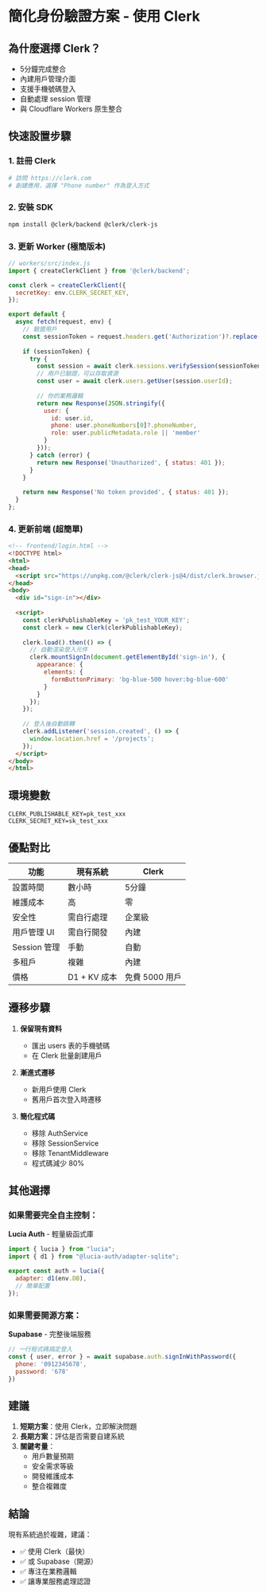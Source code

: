 # 簡化身份驗證方案 - 使用 Clerk

## 為什麼選擇 Clerk？
- 5分鐘完成整合
- 內建用戶管理介面
- 支援手機號碼登入
- 自動處理 session 管理
- 與 Cloudflare Workers 原生整合

## 快速設置步驟

### 1. 註冊 Clerk
```bash
# 訪問 https://clerk.com
# 創建應用，選擇 "Phone number" 作為登入方式
```

### 2. 安裝 SDK
```bash
npm install @clerk/backend @clerk/clerk-js
```

### 3. 更新 Worker (極簡版本)
```javascript
// workers/src/index.js
import { createClerkClient } from '@clerk/backend';

const clerk = createClerkClient({
  secretKey: env.CLERK_SECRET_KEY,
});

export default {
  async fetch(request, env) {
    // 驗證用戶
    const sessionToken = request.headers.get('Authorization')?.replace('Bearer ', '');
    
    if (sessionToken) {
      try {
        const session = await clerk.sessions.verifySession(sessionToken);
        // 用戶已驗證，可以存取資源
        const user = await clerk.users.getUser(session.userId);
        
        // 你的業務邏輯
        return new Response(JSON.stringify({
          user: {
            id: user.id,
            phone: user.phoneNumbers[0]?.phoneNumber,
            role: user.publicMetadata.role || 'member'
          }
        }));
      } catch (error) {
        return new Response('Unauthorized', { status: 401 });
      }
    }
    
    return new Response('No token provided', { status: 401 });
  }
};
```

### 4. 更新前端 (超簡單)
```html
<!-- frontend/login.html -->
<!DOCTYPE html>
<html>
<head>
  <script src="https://unpkg.com/@clerk/clerk-js@4/dist/clerk.browser.js"></script>
</head>
<body>
  <div id="sign-in"></div>
  
  <script>
    const clerkPublishableKey = 'pk_test_YOUR_KEY';
    const clerk = new Clerk(clerkPublishableKey);
    
    clerk.load().then(() => {
      // 自動渲染登入元件
      clerk.mountSignIn(document.getElementById('sign-in'), {
        appearance: {
          elements: {
            formButtonPrimary: 'bg-blue-500 hover:bg-blue-600'
          }
        }
      });
    });
    
    // 登入後自動跳轉
    clerk.addListener('session.created', () => {
      window.location.href = '/projects';
    });
  </script>
</body>
</html>
```

## 環境變數
```env
CLERK_PUBLISHABLE_KEY=pk_test_xxx
CLERK_SECRET_KEY=sk_test_xxx
```

## 優點對比

| 功能 | 現有系統 | Clerk |
|-----|---------|-------|
| 設置時間 | 數小時 | 5分鐘 |
| 維護成本 | 高 | 零 |
| 安全性 | 需自行處理 | 企業級 |
| 用戶管理 UI | 需自行開發 | 內建 |
| Session 管理 | 手動 | 自動 |
| 多租戶 | 複雜 | 內建 |
| 價格 | D1 + KV 成本 | 免費 5000 用戶 |

## 遷移步驟

1. **保留現有資料**
   - 匯出 users 表的手機號碼
   - 在 Clerk 批量創建用戶

2. **漸進式遷移**
   - 新用戶使用 Clerk
   - 舊用戶首次登入時遷移

3. **簡化程式碼**
   - 移除 AuthService
   - 移除 SessionService
   - 移除 TenantMiddleware
   - 程式碼減少 80%

## 其他選擇

### 如果需要完全自主控制：
**Lucia Auth** - 輕量級函式庫
```javascript
import { lucia } from "lucia";
import { d1 } from "@lucia-auth/adapter-sqlite";

export const auth = lucia({
  adapter: d1(env.DB),
  // 簡單配置
});
```

### 如果需要開源方案：
**Supabase** - 完整後端服務
```javascript
// 一行程式碼搞定登入
const { user, error } = await supabase.auth.signInWithPassword({
  phone: '0912345678',
  password: '678'
})
```

## 建議

1. **短期方案**：使用 Clerk，立即解決問題
2. **長期方案**：評估是否需要自建系統
3. **關鍵考量**：
   - 用戶數量預期
   - 安全需求等級
   - 開發維護成本
   - 整合複雜度

## 結論

現有系統過於複雜，建議：
- ✅ 使用 Clerk（最快）
- ✅ 或 Supabase（開源）
- ✅ 專注在業務邏輯
- ✅ 讓專業服務處理認證